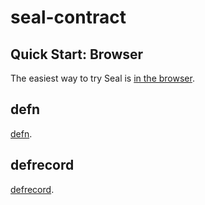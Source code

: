 # seal-contract

Quick Start: Browser
---

The easiest way to try Seal is [in the browser](http://test.sealchain.io:6662).

defn
---

[defn](https://clojuredocs.org/clojure.core/defn).

defrecord
---

[defrecord](https://clojuredocs.org/clojure.core/defrecord).


